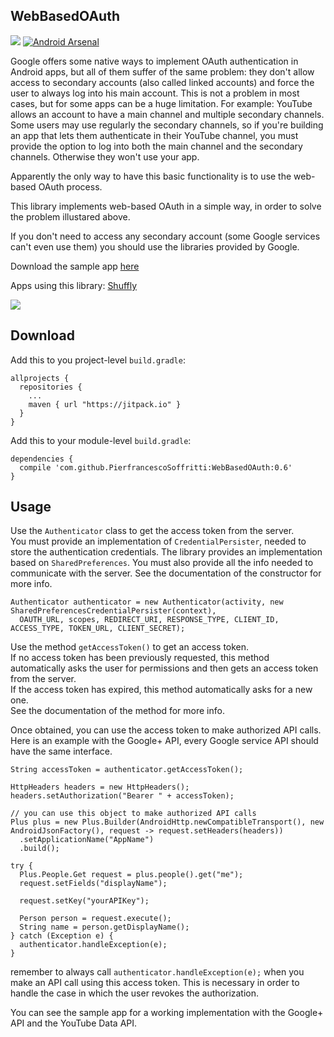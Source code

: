 ## WebBasedOAuth

[![](https://jitpack.io/v/PierfrancescoSoffritti/WebBasedOAuth.svg)](https://jitpack.io/#PierfrancescoSoffritti/WebBasedOAuth)
[![Android Arsenal](https://img.shields.io/badge/Android%20Arsenal-GoogleWebOAuth-green.svg?style=true)](https://android-arsenal.com/details/1/3993)

Google offers some native ways to implement OAuth authentication in Android apps, but all of them suffer of the same problem: they don't allow access to secondary accounts (also called linked accounts) and force the user to always log into his main account.
This is not a problem in most cases, but for some apps can be a huge limitation.
For example: YouTube allows an account to have a main channel and multiple secondary channels. Some users may use regularly the secondary channels, so if you're building an app that lets them authenticate in their YouTube channel, you must provide the option to log into both the main channel and the secondary channels. Otherwise they won't use your app.

Apparently the only way to have this basic functionality is to use the web-based OAuth process.

This library implements web-based OAuth in a simple way, in order to solve the problem illustared above.

If you don't need to access any secondary account (some Google services can't even use them) you should use the libraries provided by Google.

Download the sample app [here](https://github.com/PierfrancescoSoffritti/GoogleWebOAuth/blob/master/webbasedoauth-sample/webbasedoauth-sample-release.apk?raw=true)

Apps using this library: [Shuffly](https://play.google.com/store/apps/details?id=com.pierfrancescosoffritti.shuffly)

<img  src="https://github.com/PierfrancescoSoffritti/WebBasedOAuth/blob/master/screenshots/sample.jpg" />

## Download
Add this to you project-level `build.gradle`:
```
allprojects {
  repositories {
    ...
    maven { url "https://jitpack.io" }
  }
}
```
Add this to your module-level `build.gradle`:
```
dependencies {
  compile 'com.github.PierfrancescoSoffritti:WebBasedOAuth:0.6'
}
```
## Usage
Use the `Authenticator` class to get the access token from the server.<br/>
You must provide an implementation of `CredentialPersister`, needed to store the authentication credentials. The library provides an implementation based on `SharedPreferences`.
You must also provide all the info needed to communicate with the server. See the documentation of the constructor for more info.
```
Authenticator authenticator = new Authenticator(activity, new SharedPreferencesCredentialPersister(context),
  OAUTH_URL, scopes, REDIRECT_URI, RESPONSE_TYPE, CLIENT_ID, ACCESS_TYPE, TOKEN_URL, CLIENT_SECRET);
```
Use the method `getAccessToken()` to get an access token.<br/>
If no access token has been previously requested, this method automatically asks the user for permissions and then gets an access token from the server.<br/>
If the access token has expired, this method automatically asks for a new one.<br/>
See the documentation of the method for more info.

Once obtained, you can use the access token to make authorized API calls.
Here is an example with the Google+ API, every Google service API should have the same interface.
```
String accessToken = authenticator.getAccessToken();

HttpHeaders headers = new HttpHeaders();
headers.setAuthorization("Bearer " + accessToken);

// you can use this object to make authorized API calls
Plus plus = new Plus.Builder(AndroidHttp.newCompatibleTransport(), new AndroidJsonFactory(), request -> request.setHeaders(headers))
  .setApplicationName("AppName")
  .build();
  
try {
  Plus.People.Get request = plus.people().get("me");
  request.setFields("displayName");

  request.setKey("yourAPIKey");

  Person person = request.execute();
  String name = person.getDisplayName();
} catch (Exception e) {
  authenticator.handleException(e);
}
```
remember to always call `authenticator.handleException(e);` when you make an API call using this access token. This is necessary in order to handle the case in which the user revokes the authorization.

You can see the sample app for a working implementation with the Google+ API and the YouTube Data API.
